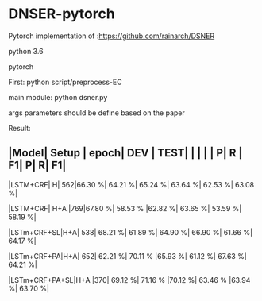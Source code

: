 # DNSER-pytorch
Pytorch implementation of  :https://github.com/rainarch/DSNER

python 3.6

pytorch

First: python script/preprocess-EC

main module: python dsner.py

args parameters should be define based on the paper

Result:

|Model| Setup |	epoch|	    DEV	|		      TEST|
|	   |	  |      |   P|	  R	|   F1|	     P|	    R|	 F1|
------------------------------------------------------------
|LSTM+CRF|	H|	562|66.30 %|	64.21 %|	65.24 %|	63.64 %|	62.53 %|	63.08 %|

|LSTM+CRF|	H+A	|769|67.80 %|	58.53 %	|62.82 %|	63.65 %|	53.59 %|	58.19 %|

|LSTm+CRF+SL|H+A|	538|	68.21 %|	61.89 %|	64.90 %|	66.90 %|	61.66 %|	64.17 %|

|LSTm+CRF+PA|H+A|	652|	62.21 %|	70.11 %	|65.93 %|	61.12 %|	67.63 %|	64.21 %|

|LSTm+CRF+PA+SL|H+A	|370|	69.12 %|	71.16 %	|70.12 %|	63.46 %	|63.94 %|	63.70 %|
